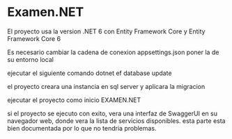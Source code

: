 # Examen.NET
El proyecto usa la version  .NET 6 con Entity Framework Core y  Entity Framework Core 6

Es necesario cambiar la cadena de conexion appsettings.json
poner la de su entorno local

ejecutar el siguiente comando 
 dotnet ef database update

 el proyecto creara una instancia en sql server y aplicara la migracion

 ejecutar el proyecto como inicio EXAMEN.NET

si el proyecto se ejecuto con exito, vera una interfaz  de SwaggerUI en su navegador web, donde vera la lista de servicios disponibles.
esta parte esta bien documentada por lo que no tendria problemas.



